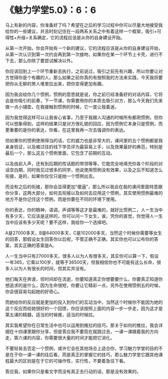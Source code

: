 # 《魅力学堂5.0》：6：6

马上有新的内容，你准备好了吗？希望在之后的学习过程中你可以尽量大地接受我给你的一些建议，并且时刻记住在一段两系关系之中有着这样一个框架，吸引+可得性+升级=关系确定，它的流程应该是从你的自身建设开始。

从第一次开始，你会开始有一个新的建议，它的流程应该是从你的自身建设开始，从第一次认识到第一次约会再到第一次接吻，如果你在某一个环节上卡壳，进行不下去，那么你除了要尝试解决以外。

你应该回到上一个环节重新去执行，之前说过，吸引之前先有兴趣，所以你要让对方觉得你是个有趣的人，那么如果之前你真的有按照我的方法来实践，今天我将要把你从无聊的男人堆里拉出来，把你变得更加有趣。

因为我会给你几个惯例，惯例的意思就是说，你之前已经准备好的对话内容，它将会是你吸引的前奏，下一节课，你需要用你的本质去吸引对方，那么今天我们先来做一点小铺垫，在我接触到惯例的时候，它一度让我着迷。

因为我觉得这样可以让我省心省事，乃至于我跟人沟通的时候所有都用惯例，但你可以想象得到，这样的结果只是对方很礼貌的回应，因为惯例它本身只是惯例，而更重要的是你的表达，你看，在这里我再一次去强调你的表达。

但如果你的惯例使用得当的话，它的威力也是非常大的，课间里的五个惯例都是我亲身验证，以及被过往的线下学员评为最容易上手，以及效果最好的典范，特别是最后一个，那么这五个惯例里面，它包含了前期的互动。

以及由前入声，还有到后期的性话题的带领等等，它能完全地填充你各个阶段的对话空白期，同时我见过很多的同学，他说使用惯例没有效果，以及之后不知道怎么衔接，是的，如果你仅仅只是抛一个惯例出去。

而没有之后的衔接，那你会显得更加"傻逼"，那么所以我会在我的课间里面特意跟你分享，这两大部分，如何去衔接以及如何去应用这个惯例，其实使用惯例最难的地方不是你记住这个惯例，而是你要在不同的环境下使用。

你的表达，你的眼神，语调，声调等等这才是最难的，就好比惯例二，人一生当中有多少天，它应该是这样的，你可以问一下女生，诶，凭你的直觉，你觉得人一生当中应该有多少天呢？要不这样，我给你一个选择吧。

A是27000多天，B是64000多天，C是102000多天，当然这个时候你需要等女生的回答，那假设女生回答你以后呢，不管正确不正确，其实你也可以公布你的答案，其实正确的答案是A。

人一生当中只有27000多天，很多人以为人有很多天，其实你可以算一下，假设一年365，它乘以100岁，就等于36500天，但我相信你也不可能有这么长命，很多人以为人有很长的时间，但其实并没有。

他们每天在奔波，但时间却在流逝，你要知道真正你想要要什么，你要真正知道你想追求的是什么，因为生命很短，你要让它精彩一点，另外在使用惯例五的时候，你会很容易勾起她的好奇心。

而她给你的反应就是更加的投入到你们的互动当中，当然这个时候你不能因为她的这个反应而给她很好的一个回馈，你应该按照上面的内容一步一步走，因为这才是第五课的精髓，适当的时候推，适当的时候拉。

其实我希望你在日常生活中也可以运用到推拉的技巧，那关于如何的推拉，我会详细在十四课里跟你分享，但是答应我不要现在就跳过去，一课一课跟着我的方向走，第六课的内容，你需要很大量的时间才能把它消化。

不要轻易去否定一个惯例，或许它会在其他场合上适合你，学习魅力学堂的目的不是在于你一课一课的往后看，而是真正的掌握它的技巧，那么魅力学堂它跟其他课程最大的区别是在于它的可操作性，实行性，不要着急往下看。

答应我，如果你只是看文字而没有真正去行动的话，那是没有效果的。
